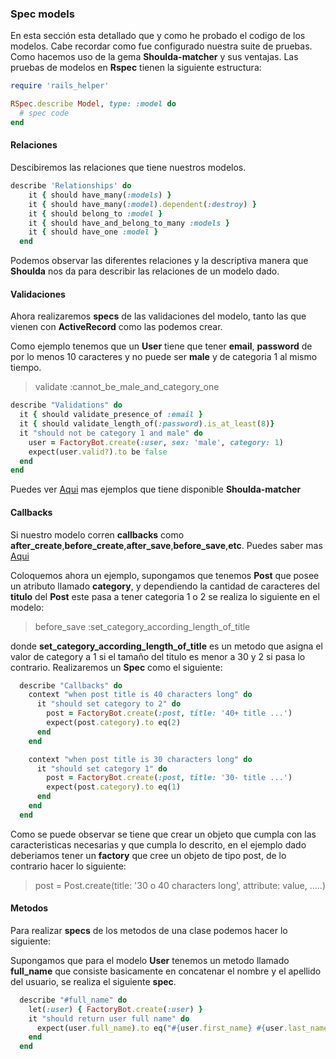 ### Spec models

En esta sección esta detallado que y como he probado el codigo de los modelos. Cabe recordar como fue configurado nuestra suite de pruebas. Como hacemos uso de la gema **Shoulda-matcher** y sus ventajas. Las pruebas de modelos en **Rspec** tienen la siguiente estructura:

```Ruby
require 'rails_helper'

RSpec.describe Model, type: :model do
  # spec code
end
```

#### Relaciones
Descibiremos las relaciones que tiene nuestros modelos.

```Ruby
describe 'Relationships' do
    it { should have_many(:models) }
    it { should have_many(:model).dependent(:destroy) }
    it { should belong_to :model }
    it { should have_and_belong_to_many :models }
    it { should have_one :model }
  end
```
Podemos observar las diferentes relaciones y la descriptiva manera que **Shoulda** nos da para describir las relaciones de un modelo dado.

#### Validaciones
Ahora realizaremos **specs** de las validaciones del modelo, tanto las que vienen con **ActiveRecord** como las podemos crear.

Como ejemplo tenemos que un **User** tiene que tener **email**, **password** de por lo menos 10 caracteres y no puede ser **male** y de categoria 1 al mismo tiempo.

> validate :cannot_be_male_and_category_one

```Ruby
describe "Validations" do
  it { should validate_presence_of :email }
  it { should validate_length_of(:password).is_at_least(8)}
  it "should not be category 1 and male" do
    user = FactoryBot.create(:user, sex: 'male', category: 1)
    expect(user.valid?).to be false
  end
end
```

Puedes ver [Aqui](http://www.rubydoc.info/github/thoughtbot/shoulda-matchers/Shoulda/Matchers) mas ejemplos que tiene disponible **Shoulda-matcher**

#### Callbacks
Si nuestro modelo corren **callbacks** como **after_create**,**before_create**,**after_save**,**before_save**,**etc**. Puedes saber mas [Aqui](http://guides.rubyonrails.org/active_record_callbacks.html#available-callbacks)

Coloquemos ahora un ejemplo, supongamos que tenemos **Post** que posee un atributo llamado **category**, y dependiendo la cantidad de caracteres del **titulo** del **Post** este pasa a tener categoria 1 o 2 se realiza lo siguiente en el modelo:

> before_save :set_category_according_length_of_title

donde **set_category_according_length_of_title** es un metodo que asigna el valor de category a 1 si el tamaño del titulo es menor a 30 y 2 si pasa lo contrario. Realizaremos un **Spec** como el siguiente:

```Ruby
  describe "Callbacks" do
    context "when post title is 40 characters long" do
      it "should set category to 2" do
        post = FactoryBot.create(:post, title: '40+ title ...')
        expect(post.category).to eq(2)
      end
    end

    context "when post title is 30 characters long" do
      it "should set category 1" do
        post = FactoryBot.create(:post, title: '30- title ...')
        expect(post.category).to eq(1)
      end
    end
  end
```

Como se puede observar se tiene que crear un objeto que cumpla con las caracteristicas necesarias y que cumpla lo descrito, en el ejemplo dado deberiamos tener un **factory** que cree un objeto de tipo post, de lo contrario hacer lo siguiente:

> post = Post.create(title: '30 o 40 characters long', attribute: value, .....)

#### Metodos
Para realizar **specs** de los metodos de una clase podemos hacer lo siguiente:

Supongamos que para el modelo **User** tenemos un metodo llamado **full_name** que consiste basicamente en concatenar el nombre y el apellido del usuario, se realiza el siguiente **spec**.

```Ruby
  describe "#full_name" do
    let(:user) { FactoryBot.create(:user) }
    it "should return user full name" do
      expect(user.full_name).to eq("#{user.first_name} #{user.last_name}")
    end
  end
```
